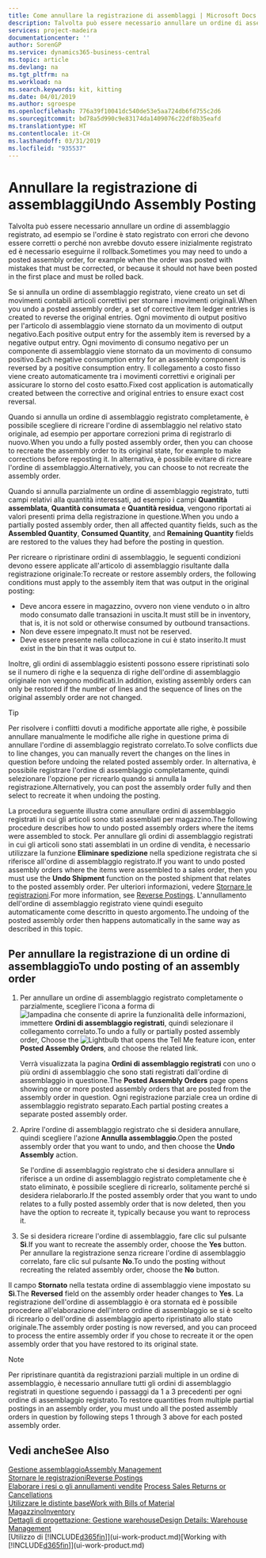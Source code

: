 ```yaml
---
title: Come annullare la registrazione di assemblaggi | Microsoft Docs
description: Talvolta può essere necessario annullare un ordine di assemblaggio registrato, ad esempio se l'ordine è stato registrato con errori che devono essere corretti o perché non avrebbe dovuto essere inizialmente registrato ed è necessario eseguirne il rollback.
services: project-madeira
documentationcenter: ''
author: SorenGP
ms.service: dynamics365-business-central
ms.topic: article
ms.devlang: na
ms.tgt_pltfrm: na
ms.workload: na
ms.search.keywords: kit, kitting
ms.date: 04/01/2019
ms.author: sgroespe
ms.openlocfilehash: 776a39f10041dc540de53e5aa724db6fd755c2d6
ms.sourcegitcommit: bd78a5d990c9e83174da1409076c22df8b35eafd
ms.translationtype: HT
ms.contentlocale: it-CH
ms.lasthandoff: 03/31/2019
ms.locfileid: "935537"
---
```

# <a name="undo-assembly-posting"></a><span data-ttu-id="a226c-103">Annullare la registrazione di assemblaggi</span><span class="sxs-lookup"><span data-stu-id="a226c-103">Undo Assembly Posting</span></span>
<span data-ttu-id="a226c-104">Talvolta può essere necessario annullare un ordine di assemblaggio registrato, ad esempio se l'ordine è stato registrato con errori che devono essere corretti o perché non avrebbe dovuto essere inizialmente registrato ed è necessario eseguirne il rollback.</span><span class="sxs-lookup"><span data-stu-id="a226c-104">Sometimes you may need to undo a posted assembly order, for example when the order was posted with mistakes that must be corrected, or because it should not have been posted in the first place and must be rolled back.</span></span>

<span data-ttu-id="a226c-105">Se si annulla un ordine di assemblaggio registrato, viene creato un set di movimenti contabili articoli correttivi per stornare i movimenti originali.</span><span class="sxs-lookup"><span data-stu-id="a226c-105">When you undo a posted assembly order, a set of corrective item ledger entries is created to reverse the original entries.</span></span> <span data-ttu-id="a226c-106">Ogni movimento di output positivo per l'articolo di assemblaggio viene stornato da un movimento di output negativo.</span><span class="sxs-lookup"><span data-stu-id="a226c-106">Each positive output entry for the assembly item is reversed by a negative output entry.</span></span> <span data-ttu-id="a226c-107">Ogni movimento di consumo negativo per un componente di assemblaggio viene stornato da un movimento di consumo positivo.</span><span class="sxs-lookup"><span data-stu-id="a226c-107">Each negative consumption entry for an assembly component is reversed by a positive consumption entry.</span></span> <span data-ttu-id="a226c-108">Il collegamento a costo fisso viene creato automaticamente tra i movimenti correttivi e originali per assicurare lo storno del costo esatto.</span><span class="sxs-lookup"><span data-stu-id="a226c-108">Fixed cost application is automatically created between the corrective and original entries to ensure exact cost reversal.</span></span>  

<span data-ttu-id="a226c-109">Quando si annulla un ordine di assemblaggio registrato completamente, è possibile scegliere di ricreare l'ordine di assemblaggio nel relativo stato originale, ad esempio per apportare correzioni prima di registrarlo di nuovo.</span><span class="sxs-lookup"><span data-stu-id="a226c-109">When you undo a fully posted assembly order, then you can choose to recreate the assembly order to its original state, for example to make corrections before reposting it.</span></span> <span data-ttu-id="a226c-110">In alternativa, è possibile evitare di ricreare l'ordine di assemblaggio.</span><span class="sxs-lookup"><span data-stu-id="a226c-110">Alternatively, you can choose to not recreate the assembly order.</span></span>  

<span data-ttu-id="a226c-111">Quando si annulla parzialmente un ordine di assemblaggio registrato, tutti campi relativi alla quantità interessati, ad esempio i campi **Quantità assemblata**, **Quantità consumata** e **Quantità residua**, vengono riportati ai valori presenti prima della registrazione in questione.</span><span class="sxs-lookup"><span data-stu-id="a226c-111">When you undo a partially posted assembly order, then all affected quantity fields, such as the **Assembled Quantity**, **Consumed Quantity**, and **Remaining Quantity** fields are restored to the values they had before the posting in question.</span></span>  

<span data-ttu-id="a226c-112">Per ricreare o ripristinare ordini di assemblaggio, le seguenti condizioni devono essere applicate all'articolo di assemblaggio risultante dalla registrazione originale:</span><span class="sxs-lookup"><span data-stu-id="a226c-112">To recreate or restore assembly orders, the following conditions must apply to the assembly item that was output in the original posting:</span></span>  

-   <span data-ttu-id="a226c-113">Deve ancora essere in magazzino, ovvero non viene venduto o in altro modo consumato dalle transazioni in uscita.</span><span class="sxs-lookup"><span data-stu-id="a226c-113">It must still be in inventory, that is, it is not sold or otherwise consumed by outbound transactions.</span></span>  
-   <span data-ttu-id="a226c-114">Non deve essere impegnato.</span><span class="sxs-lookup"><span data-stu-id="a226c-114">It must not be reserved.</span></span>  
-   <span data-ttu-id="a226c-115">Deve essere presente nella collocazione in cui è stato inserito.</span><span class="sxs-lookup"><span data-stu-id="a226c-115">It must exist in the bin that it was output to.</span></span>  

<span data-ttu-id="a226c-116">Inoltre, gli ordini di assemblaggio esistenti possono essere ripristinati solo se il numero di righe e la sequenza di righe dell'ordine di assemblaggio originale non vengono modificati.</span><span class="sxs-lookup"><span data-stu-id="a226c-116">In addition, existing assembly orders can only be restored if the number of lines and the sequence of lines on the original assembly order are not changed.</span></span>  

> [!TIP]  
>  <span data-ttu-id="a226c-117">Per risolvere i conflitti dovuti a modifiche apportate alle righe, è possibile annullare manualmente le modifiche alle righe in questione prima di annullare l'ordine di assemblaggio registrato correlato.</span><span class="sxs-lookup"><span data-stu-id="a226c-117">To solve conflicts due to line changes, you can manually revert the changes on the lines in question before undoing the related posted assembly order.</span></span> <span data-ttu-id="a226c-118">In alternativa, è possibile registrare l'ordine di assemblaggio completamente, quindi selezionare l'opzione per ricrearlo quando si annulla la registrazione.</span><span class="sxs-lookup"><span data-stu-id="a226c-118">Alternatively, you can post the assembly order fully and then select to recreate it when undoing the posting.</span></span>  

<span data-ttu-id="a226c-119">La procedura seguente illustra come annullare ordini di assemblaggio registrati in cui gli articoli sono stati assemblati per magazzino.</span><span class="sxs-lookup"><span data-stu-id="a226c-119">The following procedure describes how to undo posted assembly orders where the items were assembled to stock.</span></span> <span data-ttu-id="a226c-120">Per annullare gli ordini di assemblaggio registrati in cui gli articoli sono stati assemblati in un ordine di vendita, è necessario utilizzare la funzione **Eliminare spedizione** nella spedizione registrata che si riferisce all'ordine di assemblaggio registrato.</span><span class="sxs-lookup"><span data-stu-id="a226c-120">If you want to undo posted assembly orders where the items were assembled to a sales order, then you must use the **Undo Shipment** function on the posted shipment that relates to the posted assembly order.</span></span> <span data-ttu-id="a226c-121">Per ulteriori informazioni, vedere [Stornare le registrazioni](finance-how-reverse-journal-posting.md).</span><span class="sxs-lookup"><span data-stu-id="a226c-121">For more information, see [Reverse Postings](finance-how-reverse-journal-posting.md).</span></span> <span data-ttu-id="a226c-122">L'annullamento dell'ordine di assemblaggio registrato viene quindi eseguito automaticamente come descritto in questo argomento.</span><span class="sxs-lookup"><span data-stu-id="a226c-122">The undoing of the posted assembly order then happens automatically in the same way as described in this topic.</span></span>  

## <a name="to-undo-posting-of-an-assembly-order"></a><span data-ttu-id="a226c-123">Per annullare la registrazione di un ordine di assemblaggio</span><span class="sxs-lookup"><span data-stu-id="a226c-123">To undo posting of an assembly order</span></span>  
1.  <span data-ttu-id="a226c-124">Per annullare un ordine di assemblaggio registrato completamente o parzialmente, scegliere l'icona a forma di ![lampadina che consente di aprire la funzionalità delle informazioni](media/ui-search/search_small.png "Informazioni sull'operazione che si desidera eseguire"), immettere **Ordini di assemblaggio registrati**, quindi selezionare il collegamento correlato.</span><span class="sxs-lookup"><span data-stu-id="a226c-124">To undo a fully or partially posted assembly order, Choose the ![Lightbulb that opens the Tell Me feature](media/ui-search/search_small.png "Tell me what you want to do") icon, enter **Posted Assembly Orders**, and choose the related link.</span></span>  

    <span data-ttu-id="a226c-125">Verrà visualizzata la pagina **Ordini di assemblaggio registrati** con uno o più ordini di assemblaggio che sono stati registrati dall'ordine di assemblaggio in questione.</span><span class="sxs-lookup"><span data-stu-id="a226c-125">The **Posted Assembly Orders** page opens showing one or more posted assembly orders that are posted from the assembly order in question.</span></span> <span data-ttu-id="a226c-126">Ogni registrazione parziale crea un ordine di assemblaggio registrato separato.</span><span class="sxs-lookup"><span data-stu-id="a226c-126">Each partial posting creates a separate posted assembly order.</span></span>  
2.  <span data-ttu-id="a226c-127">Aprire l'ordine di assemblaggio registrato che si desidera annullare, quindi scegliere l'azione **Annulla assemblaggio**.</span><span class="sxs-lookup"><span data-stu-id="a226c-127">Open the posted assembly order that you want to undo, and then choose the **Undo Assembly** action.</span></span>  

    <span data-ttu-id="a226c-128">Se l'ordine di assemblaggio registrato che si desidera annullare si riferisce a un ordine di assemblaggio registrato completamente che è stato eliminato, è possibile scegliere di ricrearlo, solitamente perché si desidera rielaborarlo.</span><span class="sxs-lookup"><span data-stu-id="a226c-128">If the posted assembly order that you want to undo relates to a fully posted assembly order that is now deleted, then you have the option to recreate it, typically because you want to reprocess it.</span></span>  
3.  <span data-ttu-id="a226c-129">Se si desidera ricreare l'ordine di assemblaggio, fare clic sul pulsante **Sì**.</span><span class="sxs-lookup"><span data-stu-id="a226c-129">If you want to recreate the assembly order, choose the **Yes** button.</span></span> <span data-ttu-id="a226c-130">Per annullare la registrazione senza ricreare l'ordine di assemblaggio correlato, fare clic sul pulsante **No**.</span><span class="sxs-lookup"><span data-stu-id="a226c-130">To undo the posting without recreating the related assembly order, choose the **No** button.</span></span>  

<span data-ttu-id="a226c-131">Il campo **Stornato** nella testata ordine di assemblaggio viene impostato su **Sì**.</span><span class="sxs-lookup"><span data-stu-id="a226c-131">The **Reversed** field on the assembly order header changes to **Yes**.</span></span> <span data-ttu-id="a226c-132">La registrazione dell'ordine di assemblaggio è ora stornata ed è possibile procedere all'elaborazione dell'intero ordine di assemblaggio se si è scelto di ricrearlo o dell'ordine di assemblaggio aperto ripristinato allo stato originale.</span><span class="sxs-lookup"><span data-stu-id="a226c-132">The assembly order posting is now reversed, and you can proceed to process the entire assembly order if you chose to recreate it or the open assembly order that you have restored to its original state.</span></span>  

> [!NOTE]  
>  <span data-ttu-id="a226c-133">Per ripristinare quantità da registrazioni parziali multiple in un ordine di assemblaggio, è necessario annullare tutti gli ordini di assemblaggio registrati in questione seguendo i passaggi da 1 a 3 precedenti per ogni ordine di assemblaggio registrato.</span><span class="sxs-lookup"><span data-stu-id="a226c-133">To restore quantities from multiple partial postings in an assembly order, you must undo all the posted assembly orders in question by following steps 1 through 3 above for each posted assembly order.</span></span>  

## <a name="see-also"></a><span data-ttu-id="a226c-134">Vedi anche</span><span class="sxs-lookup"><span data-stu-id="a226c-134">See Also</span></span>  
[<span data-ttu-id="a226c-135">Gestione assemblaggio</span><span class="sxs-lookup"><span data-stu-id="a226c-135">Assembly Management</span></span>](assembly-assemble-items.md)  
[<span data-ttu-id="a226c-136">Stornare le registrazioni</span><span class="sxs-lookup"><span data-stu-id="a226c-136">Reverse Postings</span></span>](finance-how-reverse-journal-posting.md)  
<span data-ttu-id="a226c-137">[Elaborare i resi o gli annullamenti vendite](sales-how-process-sales-returns-cancellations.md)  </span><span class="sxs-lookup"><span data-stu-id="a226c-137">[Process Sales Returns or Cancellations](sales-how-process-sales-returns-cancellations.md)  </span></span>  
[<span data-ttu-id="a226c-138">Utilizzare le distinte base</span><span class="sxs-lookup"><span data-stu-id="a226c-138">Work with Bills of Material</span></span>](inventory-how-work-BOMs.md)  
[<span data-ttu-id="a226c-139">Magazzino</span><span class="sxs-lookup"><span data-stu-id="a226c-139">Inventory</span></span>](inventory-manage-inventory.md)  
[<span data-ttu-id="a226c-140">Dettagli di progettazione: Gestione warehouse</span><span class="sxs-lookup"><span data-stu-id="a226c-140">Design Details: Warehouse Management</span></span>](design-details-warehouse-management.md)  
<span data-ttu-id="a226c-141">[Utilizzo di [!INCLUDE[d365fin](includes/d365fin_md.md)]](ui-work-product.md)</span><span class="sxs-lookup"><span data-stu-id="a226c-141">[Working with [!INCLUDE[d365fin](includes/d365fin_md.md)]](ui-work-product.md)</span></span>
